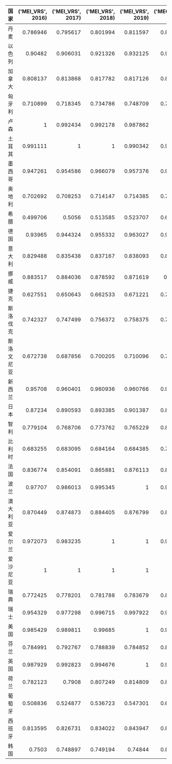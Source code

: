 | 国家       |   ('MEI_VRS', 2016) |   ('MEI_VRS', 2017) |   ('MEI_VRS', 2018) |   ('MEI_VRS', 2019) |   ('MEO_VRS', 2016) |   ('MEO_VRS', 2017) |   ('MEO_VRS', 2018) |   ('MEO_VRS', 2019) |
|:-----------|--------------------:|--------------------:|--------------------:|--------------------:|--------------------:|--------------------:|--------------------:|--------------------:|
| 丹麦       |            0.786946 |            0.795617 |            0.801994 |            0.811597 |            0.824366 |            0.830301 |            0.834721 |            0.841465 |
| 以色列     |            0.90482  |            0.906031 |            0.921326 |            0.932125 |            0.913092 |            0.914103 |            0.927064 |            0.936439 |
| 加拿大     |            0.808137 |            0.813868 |            0.817782 |            0.817126 |            0.839023 |            0.843077 |            0.845867 |            0.845399 |
| 匈牙利     |            0.710899 |            0.718345 |            0.734786 |            0.748709 |            0.775734 |            0.780241 |            0.79038  |            0.799175 |
| 卢森       |            1        |            0.992434 |            0.992178 |            0.987862 |            1        |            0.992491 |            0.992239 |            0.988008 |
| 土耳其     |            0.991111 |            1        |            1        |            0.990342 |            0.991189 |            1        |            1        |            0.990435 |
| 墨西哥     |            0.947261 |            0.954586 |            0.966079 |            0.957376 |            0.949903 |            0.956559 |            0.967192 |            0.959118 |
| 奥地利     |            0.702692 |            0.708253 |            0.714147 |            0.714385 |            0.770827 |            0.774145 |            0.777694 |            0.777838 |
| 希腊       |            0.499706 |            0.5056   |            0.513585 |            0.523707 |            0.666536 |            0.669165 |            0.672759 |            0.677372 |
| 德国       |            0.93965  |            0.944324 |            0.955332 |            0.963027 |            0.943085 |            0.94726  |            0.957242 |            0.964345 |
| 意大利     |            0.829488 |            0.835438 |            0.837167 |            0.838093 |            0.854327 |            0.858692 |            0.859969 |            0.860654 |
| 挪威       |            0.883517 |            0.884036 |            0.878592 |            0.871619 |            0.89567  |            0.896086 |            0.891736 |            0.886226 |
| 捷克       |            0.627551 |            0.650643 |            0.662533 |            0.671221 |            0.728625 |            0.741094 |            0.747682 |            0.75257  |
| 斯洛伐克   |            0.742327 |            0.747499 |            0.756372 |            0.758375 |            0.795119 |            0.798402 |            0.804099 |            0.805396 |
| 斯洛文尼亚 |            0.672738 |            0.687856 |            0.700205 |            0.710096 |            0.753431 |            0.762112 |            0.769352 |            0.775251 |
| 新西兰     |            0.95708  |            0.960401 |            0.960936 |            0.960766 |            0.958847 |            0.961909 |            0.962405 |            0.962247 |
| 日本       |            0.87234  |            0.890593 |            0.893385 |            0.901387 |            0.886792 |            0.901382 |            0.903657 |            0.910239 |
| 智利       |            0.779104 |            0.768706 |            0.773762 |            0.765229 |            0.819071 |            0.812154 |            0.815503 |            0.809867 |
| 比利时     |            0.683255 |            0.683095 |            0.684164 |            0.684385 |            0.759449 |            0.759356 |            0.759973 |            0.760101 |
| 法国       |            0.836774 |            0.854091 |            0.865881 |            0.876113 |            0.859678 |            0.87267  |            0.881742 |            0.889769 |
| 波兰       |            0.97707  |            0.986013 |            0.995345 |            1        |            0.977584 |            0.986206 |            0.995366 |            1        |
| 澳大利亚   |            0.870449 |            0.874873 |            0.884405 |            0.876799 |            0.885308 |            0.888789 |            0.896382 |            0.890312 |
| 爱尔兰     |            0.972073 |            0.983235 |            1        |            1        |            0.972832 |            0.983512 |            1        |            1        |
| 爱沙尼亚   |            1        |            1        |            1        |            1        |            1        |            1        |            1        |            1        |
| 瑞典       |            0.772425 |            0.778201 |            0.781788 |            0.783679 |            0.814614 |            0.818465 |            0.820875 |            0.822151 |
| 瑞士       |            0.954329 |            0.977298 |            0.996715 |            0.997922 |            0.956324 |            0.977802 |            0.996726 |            0.997926 |
| 美国       |            0.985429 |            0.989811 |            0.99685  |            1        |            0.985638 |            0.989914 |            0.99686  |            1        |
| 芬兰       |            0.784991 |            0.792767 |            0.788839 |            0.784852 |            0.823039 |            0.828341 |            0.825654 |            0.822945 |
| 英国       |            0.987929 |            0.992823 |            0.994676 |            1        |            0.988073 |            0.992875 |            0.994704 |            1        |
| 荷兰       |            0.782123 |            0.7908   |            0.807249 |            0.814809 |            0.821101 |            0.826993 |            0.838398 |            0.843746 |
| 葡萄牙     |            0.508836 |            0.524877 |            0.536723 |            0.547301 |            0.670617 |            0.67791  |            0.683398 |            0.688374 |
| 西班牙     |            0.813595 |            0.826731 |            0.834022 |            0.843947 |            0.842883 |            0.85232  |            0.857649 |            0.865012 |
| 韩国       |            0.7503   |            0.748897 |            0.749194 |            0.74844  |            0.800192 |            0.799294 |            0.799484 |            0.799003 |